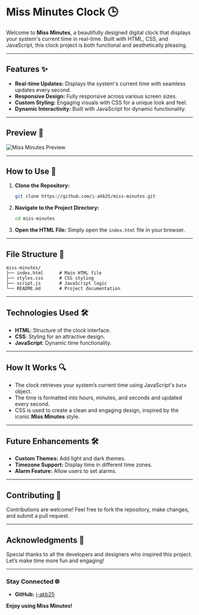 # Miss Minutes Clock 🕒

Welcome to **Miss Minutes**, a beautifully designed digital clock that displays your system's current time in real-time. Built with HTML, CSS, and JavaScript, this clock project is both functional and aesthetically pleasing.

---

## Features ✨

- **Real-time Updates:** Displays the system's current time with seamless updates every second.
- **Responsive Design:** Fully responsive across various screen sizes.
- **Custom Styling:** Engaging visuals with CSS for a unique look and feel.
- **Dynamic Interactivity:** Built with JavaScript for dynamic functionality.

---

## Preview 🌟

![Miss Minutes Preview]([https://via.placeholder.com/800x400?text=Miss+Minutes+Clock+Preview](https://i-akb25.github.io/Miss_Minutes/))

---

## How to Use 🚀

1. **Clone the Repository:**
   ```bash
   git clone https://github.com/i-akb25/miss-minutes.git
   ```
2. **Navigate to the Project Directory:**
   ```bash
   cd miss-minutes
   ```
3. **Open the HTML File:**
   Simply open the `index.html` file in your browser.

---

## File Structure 📂

```
miss-minutes/
├── index.html      # Main HTML file
├── styles.css      # CSS styling
├── script.js       # JavaScript logic
└── README.md       # Project documentation
```

---

## Technologies Used 🛠️

- **HTML**: Structure of the clock interface.
- **CSS**: Styling for an attractive design.
- **JavaScript**: Dynamic time functionality.

---

## How It Works 🔍

- The clock retrieves your system’s current time using JavaScript's `Date` object.
- The time is formatted into hours, minutes, and seconds and updated every second.
- CSS is used to create a clean and engaging design, inspired by the iconic **Miss Minutes** style.

---

## Future Enhancements 🛠️

- **Custom Themes:** Add light and dark themes.
- **Timezone Support:** Display time in different time zones.
- **Alarm Feature:** Allow users to set alarms.

---

## Contributing 🤝

Contributions are welcome! Feel free to fork the repository, make changes, and submit a pull request.

---

## Acknowledgments 💖

Special thanks to all the developers and designers who inspired this project. Let’s make time more fun and engaging!

---

### Stay Connected 🌐

- **GitHub:** [i-akb25](https://github.com/i-akb25)

**Enjoy using Miss Minutes!**

